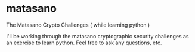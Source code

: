 # matasano
The Matasano Crypto Challenges ( while learning python )

I'll be working through the matasano cryptographic security challenges as an exercise to learn python.  Feel free to ask any questions, etc.
